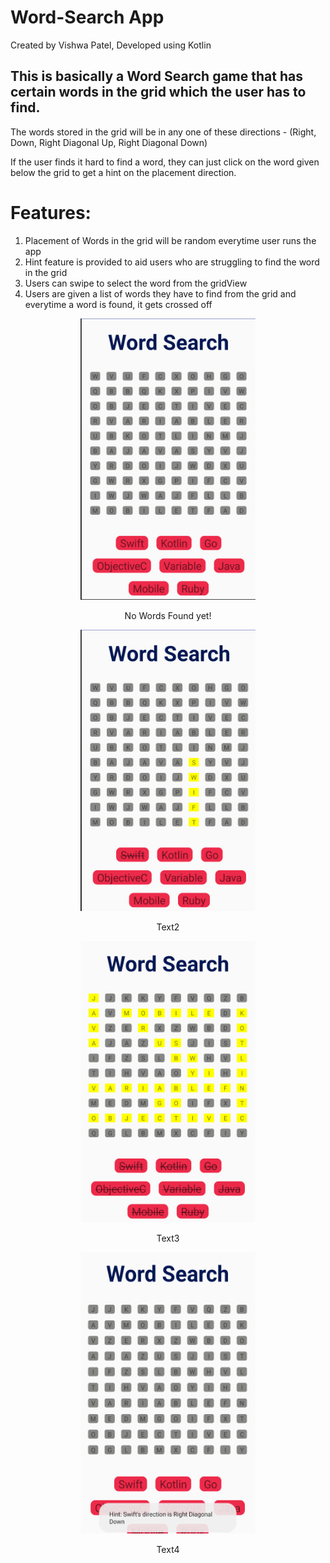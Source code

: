 # Word-Search App
Created by Vishwa Patel, Developed using Kotlin


## This is basically a Word Search game that has certain words in the grid which the user has to find.

 The words stored in the grid will be in any one of these directions - (Right, Down, Right Diagonal Up, Right Diagonal Down)

If the user finds it hard to find a word, they can just click on the word given below the grid to get a hint on the placement direction.

# Features:

 1. Placement of Words in the grid will be random everytime user runs the app
 2. Hint feature is provided to aid users who are struggling to find the word in the grid
 3. Users can swipe to select the word from the gridView
 4. Users are given a list of words they have to find from the grid and everytime a word is found, it gets crossed off

<div align="center">
<p float="center">
  <img src="https://github.com/VishwaP98/Word-Search/blob/master/ScreenShots/ScreenShot1.png" width="280" height="450" alt="No Words Found yet" hspace="50">
 
 <p float="center">No Words Found yet!</p>
 
 <img src="https://github.com/VishwaP98/Word-Search/blob/master/ScreenShots/ScreenShot2.png" width="280" height="450" alt="No Words Found yet" hspace="50">
 
 <p float="center">Text2</p>
 
 <img src="https://github.com/VishwaP98/Word-Search/blob/master/ScreenShots/ScreenShot3.png" width="280" height="450" alt="No Words Found yet" hspace="50">
 
 <p float="center">Text3</p>
 
 <img src="https://github.com/VishwaP98/Word-Search/blob/master/ScreenShots/ScreenShot4.png" width="280" height="450" alt="No Words Found yet" hspace="50">
 <p float="center">Text4</p>
</p>
</div>

